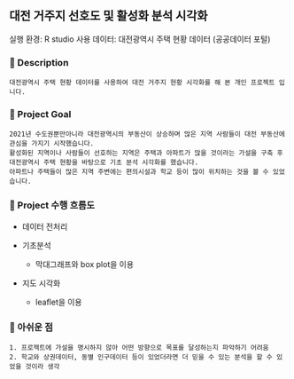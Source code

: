 ## 대전 거주지 선호도 및 활성화 분석 시각화

실행 환경: R studio
사용 데이터: 대전광역시 주택 현황 데이터 (공공데이터 포털)

### 📝 Description
```
대전광역시 주택 현황 데이터를 사용하여 대전 거주지 현황 시각화를 해 본 개인 프로젝트 입니다.
```
### 🚩 Project Goal
```
2021년 수도권뿐만아니라 대전광역시의 부동산이 상승하며 많은 지역 사람들이 대전 부동산에 관심을 가지기 시작했습니다. 
활성화된 지역이나 사람들이 선호하는 지역은 주택과 아파트가 많을 것이라는 가설을 구축 후 대전광역시 주택 현황을 바탕으로 기초 분석 시각화를 했습니다. 
아파트나 주택들이 많은 지역 주변에는 편의시설과 학교 등이 많이 위치하는 것을 볼 수 있었습니다.
```
### 🏃 Project 수행 흐름도
- 데이터 전처리

- 기초분석
  - 막대그래프와 box plot을 이용

- 지도 시각화
  - leaflet을 이용

### 👀 아쉬운 점
```
1. 프로젝트에 가설을 명시하지 않아 어떤 방향으로 목표를 달성하는지 파악하기 어려움
2. 학교와 상권데이터, 동별 인구데이터 등이 있었더라면 더 믿을 수 있는 분석을 할 수 있었을 것이라 생각
```
